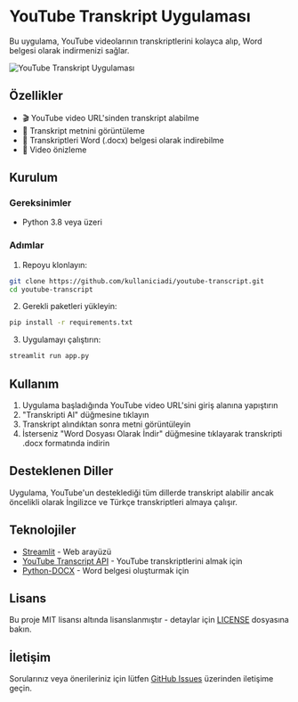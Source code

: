 # YouTube Transkript Uygulaması

Bu uygulama, YouTube videolarının transkriptlerini kolayca alıp, Word belgesi olarak indirmenizi sağlar.

![YouTube Transkript Uygulaması](https://i.imgur.com/OQSBFsP.png)

## Özellikler

- 🎬 YouTube video URL'sinden transkript alabilme
- 📝 Transkript metnini görüntüleme
- 📄 Transkriptleri Word (.docx) belgesi olarak indirebilme
- 🎥 Video önizleme

## Kurulum

### Gereksinimler

- Python 3.8 veya üzeri

### Adımlar

1. Repoyu klonlayın:
```bash
git clone https://github.com/kullaniciadi/youtube-transcript.git
cd youtube-transcript
```

2. Gerekli paketleri yükleyin:
```bash
pip install -r requirements.txt
```

3. Uygulamayı çalıştırın:
```bash
streamlit run app.py
```

## Kullanım

1. Uygulama başladığında YouTube video URL'sini giriş alanına yapıştırın
2. "Transkripti Al" düğmesine tıklayın
3. Transkript alındıktan sonra metni görüntüleyin
4. İsterseniz "Word Dosyası Olarak İndir" düğmesine tıklayarak transkripti .docx formatında indirin

## Desteklenen Diller

Uygulama, YouTube'un desteklediği tüm dillerde transkript alabilir ancak öncelikli olarak İngilizce ve Türkçe transkriptleri almaya çalışır.

## Teknolojiler

- [Streamlit](https://streamlit.io/) - Web arayüzü
- [YouTube Transcript API](https://github.com/jdepoix/youtube-transcript-api) - YouTube transkriptlerini almak için
- [Python-DOCX](https://python-docx.readthedocs.io/en/latest/) - Word belgesi oluşturmak için

## Lisans

Bu proje MIT lisansı altında lisanslanmıştır - detaylar için [LICENSE](LICENSE) dosyasına bakın.

## İletişim

Sorularınız veya önerileriniz için lütfen [GitHub Issues](https://github.com/kullaniciadi/youtube-transcript/issues) üzerinden iletişime geçin. 
